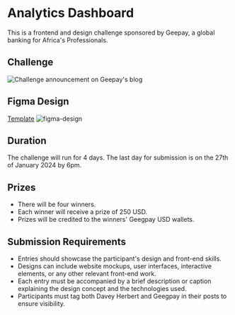 # Analytics Dashboard

This is a frontend and design challenge sponsored by Geepay, a global banking for Africa's Professionals.

## Challenge
![Challenge announcement on Geepay's blog](https://github.com/Heba-WebDev/analytics-dashboard/assets/74996096/2fff38e7-6c6e-4225-98b1-11567672c506)


## Figma Design
[Template](https://www.figma.com/file/IvIZCBKMfmY3Qty0Gqx6S8/Analytics-Dashboard?type=design&node-id=1-3&mode=design&t=r7plr7yLTaYSf1VC-0)
![figma-design](https://github.com/Heba-WebDev/analytics-dashboard/assets/74996096/e054464d-a6b1-4915-a1be-b4b5e5adc063)

## Duration

The challenge will run for 4 days. The last day for submission is on the 27th of January 2024 by 6pm.

## Prizes

- There will be four winners.
- Each winner will receive a prize of 250 USD.
- Prizes will be credited to the winners' Geegpay USD wallets.

## Submission Requirements

- Entries should showcase the participant's design and front-end skills.
- Designs can include website mockups, user interfaces, interactive elements, or any other relevant front-end work.
- Each entry must be accompanied by a brief description or caption explaining the design concept and the technologies used.
- Participants must tag both Davey Herbert and Geegpay in their posts to ensure visibility.
